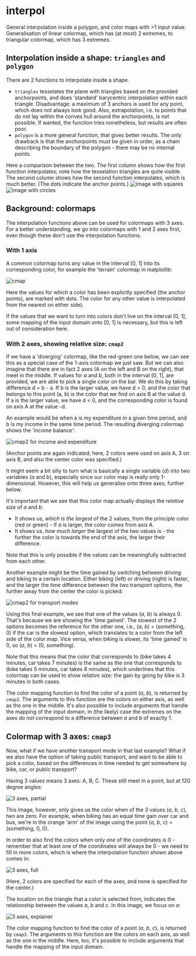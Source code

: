 # interpol

General interpolation inside a polygon, and color maps with >1 input value. Generalisation of linear colormap, which has (at most) 2 extremes, to triangular colormap, which has 3 extremes.

## Interpolation inside a shape: `triangles` and `polygon`
There are 2 functions to interpolate inside a shape.

* `triangles` tesselates the plane with triangles based on the provided anchorpoints, and does 'standard' barycentric interpolation within each triangle. Disadvantage: a maximum of 3 anchors is used for any point, which does not always look good. Also, extrapolation, i.e. to points that do not lay within the convex hull around the anchorpoints, is not possible. If wanted, the function tries nonetheless, but results are often poor.
* `polygon` is a more general function, that gives better results. The only drawback is that the anchorpoints must be given in order, as a chain describing the boundary of the polygon - there may be no internal points. 

Here a comparison between the two. The first column shows how the first function interpolates; note how the tesselation triangles are quite visible. The second column shows how the second function interpolates, which is much better. (The dots indicate the anchor points.)
![image with squares](in_shape_square.png)
![image with circles](in_shape_circle.png)

## Background: colormaps
The interpolation functions above can be used for colormaps with 3 axes. For a better understanding, we go into colormaps with 1 and 2 axes first, even though these don't use the interpolation functions.

### With 1 axis
A common colormap turns any value in the interval [0, 1] into its corresponding color, for example the 'terrain' colormap in matplotlib: 

![cmap](cmap_notdiverging.png)

Here the values for which a color has been explicitly specified (the anchor points), are marked with dots. The color for any other value is interpolated from the nearest on either side).

If the values that we want to turn into colors don't live on the interval [0, 1], some mapping of the input domain onto [0, 1] is necessary, but this is left out of consideration here.

### With 2 axes, showing relative size: `cmap2`
If we have a 'diverging' colormap, like the red-green one below, we can see this as a special case of the 1-axis colormap we just saw. But we can also imagine that there are in fact 2 axes (A on the left and B on the right), that meet in the middle. If values for *a* and *b*, both in the interval [0, 1], are provided, we are able to pick a single color on the bar. We do this by taking difference d = b - a. If b is the larger value, we have d > 0, and the color that belongs to this point (a, b) is the color that we find on axis B at the value d. If a is the larger value, we have d < 0, and the corresponding color is found on axis A at the value -d. 

An example would be when a is my expenditure in a given time period, and b is my income in the same time period. The resulting diverging colormap shows the 'income balance':

![cmap2 for income and expenditure](cmap2_income.png)

(Anchor points are again indicated; here, 2 colors were used on axis A, 3 on axis B, and also the center color was specified.)

It might seem a bit silly to turn what is basically a single variable (*d*) into two variables (*a* and *b*), especially since our color map is really only 1-dimensional. However, this will help us generalise onto three axes, further below. 

It's important that we see that this color map actually displays the *relative size* of *a* and *b*:
* It shows us, *which is the largest* of the 2 values, from the principle color (red or green) - if *a* is larger, the color comes from axis A. 
* It shows us, *how much larger* the largest of the two values is - the further the color is towards the end of the axis, the larger their difference.

Note that this is only possible if the values can be meaningfully subtracted from each other. 

Another example might be the time gained by switching between driving and biking to a certain location. Either biking (left) or driving (right) is faster, and the larger the time difference between the two transport options, the further away from the center the color is picked:

![cmap2 for transport modes](cmap2_transport.png)

Using this final example, we see that one of the values (*a*, *b*) is always 0. That's because we are showing the 'time gained'. The slowest of the 2 options becomes the reference for the other one, i.e., (*a*, *b*) = (something, 0) if the car is the slowest option, which translates to a color from the left side of the color map. Vice versa, when biking is slower, its 'time gained' is 0, so (*a*, *b*) = (0, something). 

Note that this means that the color that corresponds to (bike takes 4 minutes, car takes 7 minutes) is the same as the one that corresponds to (bike takes 5 minutes, car takes 8 minutes), which underlines that this colormap can be used to show *relative size*: the gain by going by bike is 3 minutes in both cases.

The color mapping function to find the color of a point (*a*, *b*), is returned by `cmap2`. The arguments to this function are the colors on either axis, as well as the one in the middle. It's also possible to include arguments that handle the mapping of the input domain, in (the likely) case the extremes on the axes do *not* correspond to a difference between *a* and *b* of exactly 1.


## Colormap with 3 axes: `cmap3`
Now, what if we have another transport mode in that last example? What if we also have the option of taking public transport, and want to be able to pick a color, based on the differences in time needed to get somewhere by bike, car, or public transport?

Having 3 values means 3 axes: A, B, C. These still meet in a point, but at 120 degree angles:

![3 axes, partial](cmap3_transport_partial.png)

This image, however, only gives us the color when of the 3 values (*a*, *b*, *c*), *two* are zero. For example, when biking has an equal time gain over car and bus, we're in the orange 'arm' of the image using the point (*a*, *b*, *c*) = (something, 0, 0).

In order to also find the colors when only *one* of the coordinates is 0 - remember that at least one of the coordinates will always be 0 - we need to fill in more colors, which is where the interpolation function shown above comes in:

![3 axes, full](cmap3_transport_full.png)

(Here, 2 colors are specified for each of the axes, and none is specified for the center.)

The location on the triangle that a color is selected from, indicates the relationship between the values *a*, *b* and *c*. In this image, we focus on *a*:

![3 axes, explainer](cmap3_transport_special.png)

The color mapping function to find the color of a point (*a*, *b*, *c*), is returned by `cmap3`. The arguments to this function are the colors on each axis, as well as the one in the middle. Here, too, it's possible to include arguments that handle the mapping of the input domain.
